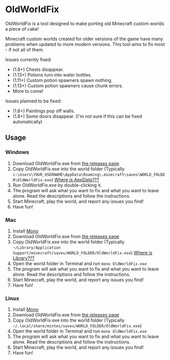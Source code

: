 # OldWorldFix
OldWorldFix is a tool designed to make porting old Minecraft custom worlds a piece of cake!

Minecraft custom worlds created for older versions of the game have many problems when updated to more modern versions. This tool aims to fix most - if not all of them.

Issues currently fixed:
* (1.8+) Chests disappear.
* (1.13+) Potions turn into water bottles.
* (1.11+) Custom potion spawners spawn nothing.
* (1.13+) Custom potion spawners cause chunk errors.
* More to come!

Issues planned to be fixed:
* (1.8+) Paintings pop off walls.
* (1.8+) Some doors disappear. (I'm not sure if this can be fixed automatically)


## Usage
### Windows
1. Download OldWorldFix.exe from [the releases page](https://github.com/Hazerdous/OldWorldFix/releases)
2. Copy OldWorldFix.exe into the world folder (Typically `c:\Users\YOUR_USERNAME\AppData\Roaming\.minecraft\saves\WORLD_FOLDER\OldWorldFix.exe`) [Where is AppData???](https://help.mojang.com/customer/portal/articles/1480874-where-are-minecraft-files-stored-)
3. Run OldWorldFix.exe by double-clicking it.
4. The program will ask what you want to fix and what you want to leave alone. Read the descriptions and follow the instructions.
5. Start Minecraft, play the world, and report any issues you find!
6. Have fun!

### Mac
1. Install [Mono](https://www.mono-project.com/docs/getting-started/install/mac/)
2. Download OldWorldFix.exe from [the releases page](https://github.com/Hazerdous/OldWorldFix/releases)
3. Copy OldWorldFix.exe into the world folder (Typically `~/Library/Application Support/minecraft/saves/WORLD_FOLDER/OldWorldFix.exe`) [Where is Library???](https://help.mojang.com/customer/portal/articles/1480874-where-are-minecraft-files-stored-)
4. Open the world folder in Terminal and run `mono OldWorldFix.exe`
5. The program will ask what you want to fix and what you want to leave alone. Read the descriptions and follow the instructions.
6. Start Minecraft, play the world, and report any issues you find!
7. Have fun!

### Linux
1. Install [Mono](https://www.mono-project.com/docs/getting-started/install/linux/)
2. Download OldWorldFix.exe from [the releases page](https://github.com/Hazerdous/OldWorldFix/releases)
3. Copy OldWorldFix.exe into the world folder (Typically `~/.local/share/mintes/saves/WORLD_FOLDER/OldWorldFix.exe`)
4. Open the world folder in Terminal and run `mono OldWorldFix.exe`
5. The program will ask what you want to fix and what you want to leave alone. Read the descriptions and follow the instructions.
6. Start Minecraft, play the world, and report any issues you find!
7. Have fun!

